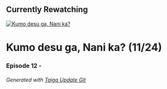 ﻿
## Currently Rewatching

[![Kumo desu ga, Nani ka?](https://s4.anilist.co/file/anilistcdn/media/anime/cover/medium/bx103632-o4jpRxks22LT.jpg)](https://anilist.co/anime/103632)

# Kumo desu ga, Nani ka? (11/24)

### Episode 12 - 

###### *Generated with [Taiga Update Git](https://github.com/nike4613/taiga-update-git)*